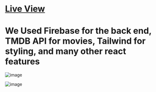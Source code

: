 # [Live View](https://netflix-6b5fe.web.app/account)

# We Used Firebase for the back end, TMDB API for movies, Tailwind for styling, and many other react features

![image](https://github.com/shotapailodze/netflix/assets/55694002/aa272f41-bf70-40c5-a957-494599dbdf85)

![image](https://github.com/shotapailodze/netflix/assets/55694002/226524a3-5b9c-4da6-b9a9-8f3f0bddd138)

